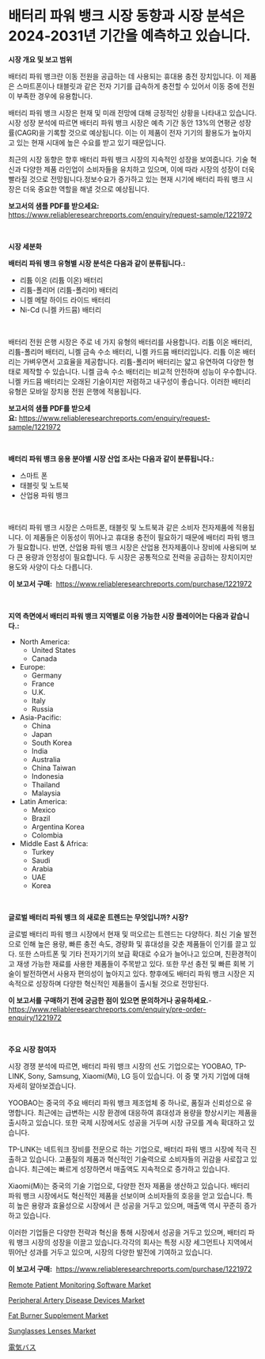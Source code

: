 <p><h1>배터리 파워 뱅크 시장 동향과 시장 분석은 2024-2031년 기간을 예측하고 있습니다.</h1></p><p><strong>시장 개요 및 보고 범위</strong></p>
<p><p>배터리 파워 뱅크란 이동 전원을 공급하는 데 사용되는 휴대용 충전 장치입니다. 이 제품은 스마트폰이나 태블릿과 같은 전자 기기를 급속하게 충전할 수 있어서 이동 중에 전원이 부족한 경우에 유용합니다. </p><p>배터리 파워 뱅크 시장은 현재 및 미래 전망에 대해 긍정적인 상황을 나타내고 있습니다. 시장 성장 분석에 따르면 배터리 파워 뱅크 시장은 예측 기간 동안 13%의 연평균 성장률(CAGR)을 기록할 것으로 예상됩니다. 이는 이 제품이 전자 기기의 활용도가 높아지고 있는 현재 시대에 높은 수요를 받고 있기 때문입니다.</p><p>최근의 시장 동향은 향후 배터리 파워 뱅크 시장의 지속적인 성장을 보여줍니다. 기술 혁신과 다양한 제품 라인업이 소비자들을 유치하고 있으며, 이에 따라 시장의 성장이 더욱 빨라질 것으로 전망됩니다.정보수요가 증가하고 있는 현재 시기에 배터리 파워 뱅크 시장은 더욱 중요한 역할을 해낼 것으로 예상됩니다.</p></p>
<p><strong>보고서의 샘플 PDF를 받으세요:</strong> <a href="https://www.reliableresearchreports.com/enquiry/request-sample/1221972">https://www.reliableresearchreports.com/enquiry/request-sample/1221972</a></p>
<p>&nbsp;</p>
<p><strong>시장 세분화</strong></p>
<p><strong>배터리 파워 뱅크 유형별 시장 분석은 다음과 같이 분류됩니다.:</strong></p>
<p><ul><li>리튬 이온 (리튬 이온) 배터리</li><li>리튬-폴리머 (리튬-폴리머) 배터리</li><li>니켈 메탈 하이드 라이드 배터리</li><li>Ni-Cd (니켈 카드뮴) 배터리</li></ul></p>
<p>&nbsp;</p>
<p><p>배터리 전원 은행 시장은 주로 네 가지 유형의 배터리를 사용합니다. 리튬 이온 배터리, 리튬-폴리머 배터리, 니켈 금속 수소 배터리, 니켈 카드뮴 배터리입니다. 리튬 이온 배터리는 가벼우면서 고효율을 제공합니다. 리튬-폴리머 배터리는 얇고 유연하여 다양한 형태로 제작할 수 있습니다. 니켈 금속 수소 배터리는 비교적 안전하며 성능이 우수합니다. 니켈 카드뮴 배터리는 오래된 기술이지만 저렴하고 내구성이 좋습니다. 이러한 배터리 유형은 모바일 장치용 전원 은행에 적용됩니다.</p></p>
<p><strong>보고서의 샘플 PDF를 받으세요:</strong>&nbsp;<a href="https://www.reliableresearchreports.com/enquiry/request-sample/1221972">https://www.reliableresearchreports.com/enquiry/request-sample/1221972</a></p>
<p>&nbsp;</p>
<p><strong> 배터리 파워 뱅크 응용 분야별 시장 산업 조사는 다음과 같이 분류됩니다.:</strong></p>
<p><ul><li>스마트 폰</li><li>태블릿 및 노트북</li><li>산업용 파워 뱅크</li></ul></p>
<p>&nbsp;</p>
<p><p>배터리 파워 뱅크 시장은 스마트폰, 태블릿 및 노트북과 같은 소비자 전자제품에 적용됩니다. 이 제품들은 이동성이 뛰어나고 휴대용 충전이 필요하기 때문에 배터리 파워 뱅크가 필요합니다. 반면, 산업용 파워 뱅크 시장은 산업용 전자제품이나 장비에 사용되며 보다 큰 용량과 안정성이 필요합니다. 두 시장은 공통적으로 전력을 공급하는 장치이지만 용도와 사양이 다소 다릅니다.</p></p>
<p><strong>이 보고서 구매:</strong>&nbsp; <a href="https://www.reliableresearchreports.com/purchase/1221972">https://www.reliableresearchreports.com/purchase/1221972</a></p>
<p>&nbsp;</p>
<p><strong>지역 측면에서 배터리 파워 뱅크 지역별로 이용 가능한 시장 플레이어는 다음과 같습니다.:</strong></p>
<p><ul>
    <li>
        North America:
        <ul>
            <li>United States</li>
            <li>Canada</li>
        </ul>
    </li>
    <li>
        Europe:
        <ul>
            <li>Germany</li>
            <li>France</li>
            <li>U.K.</li>
            <li>Italy</li>
            <li>Russia</li>
        </ul>
    </li>
    <li>
        Asia-Pacific:
        <ul>
            <li>China</li>
            <li>Japan</li>
            <li>South Korea</li>
            <li>India</li>
            <li>Australia</li>
            <li>China Taiwan</li>
            <li>Indonesia</li>
            <li>Thailand</li>
            <li>Malaysia</li>
        </ul>
    </li>
    <li>
        Latin America:
        <ul>
            <li>Mexico</li>
            <li>Brazil</li>
            <li>Argentina Korea</li>
            <li>Colombia</li>
        </ul>
    </li>
    <li>
        Middle East & Africa:
        <ul>
            <li>Turkey</li>
            <li>Saudi</li>
            <li>Arabia</li>
            <li>UAE</li>
            <li>Korea</li>
        </ul>
    </li>
    </ul></p>
<p>&nbsp;</p>
<p><strong>글로벌 배터리 파워 뱅크 의 새로운 트렌드는 무엇입니까? 시장?</strong></p>
<p><p>글로벌 배터리 파워 뱅크 시장에서 현재 및 떠오르는 트렌드는 다양하다. 최신 기술 발전으로 인해 높은 용량, 빠른 충전 속도, 경량화 및 휴대성을 갖춘 제품들이 인기를 끌고 있다. 또한 스마트폰 및 기타 전자기기의 보급 확대로 수요가 늘어나고 있으며, 친환경적이고 재생 가능한 재료를 사용한 제품들이 주목받고 있다. 또한 무선 충전 및 빠른 회복 기술이 발전하면서 사용자 편의성이 높아지고 있다. 향후에도 배터리 파워 뱅크 시장은 지속적으로 성장하며 다양한 혁신적인 제품들이 출시될 것으로 전망된다.</p></p>
<p><strong>이 보고서를 구매하기 전에 궁금한 점이 있으면 문의하거나 공유하세요.</strong>- <a href="https://www.reliableresearchreports.com/enquiry/pre-order-enquiry/1221972">https://www.reliableresearchreports.com/enquiry/pre-order-enquiry/1221972</a></p>
<p>&nbsp;</p>
<p><strong>주요 시장 참여자</strong></p>
<p><p>시장 경쟁 분석에 따르면, 배터리 파워 뱅크 시장의 선도 기업으로는 YOOBAO, TP-LINK, Sony, Samsung, Xiaomi(Mi), LG 등이 있습니다. 이 중 몇 가지 기업에 대해 자세히 알아보겠습니다.</p><p>YOOBAO는 중국의 주요 배터리 파워 뱅크 제조업체 중 하나로, 품질과 신뢰성으로 유명합니다. 최근에는 급변하는 시장 환경에 대응하여 휴대성과 용량을 향상시키는 제품을 출시하고 있습니다. 또한 국제 시장에서도 성공을 거두며 시장 규모를 계속 확대하고 있습니다.</p><p>TP-LINK는 네트워크 장비를 전문으로 하는 기업으로, 배터리 파워 뱅크 시장에 적극 진출하고 있습니다. 고품질의 제품과 혁신적인 기술력으로 소비자들의 귀감을 사로잡고 있습니다. 최근에는 빠르게 성장하면서 매출액도 지속적으로 증가하고 있습니다.</p><p>Xiaomi(Mi)는 중국의 기술 기업으로, 다양한 전자 제품을 생산하고 있습니다. 배터리 파워 뱅크 시장에서도 혁신적인 제품을 선보이며 소비자들의 호응을 얻고 있습니다. 특히 높은 용량과 효율성으로 시장에서 큰 성공을 거두고 있으며, 매출액 역시 꾸준히 증가하고 있습니다.</p><p>이러한 기업들은 다양한 전략과 혁신을 통해 시장에서 성공을 거두고 있으며, 배터리 파워 뱅크 시장의 성장을 이끌고 있습니다.각각의 회사는 특정 시장 세그먼트나 지역에서 뛰어난 성과를 거두고 있으며, 시장의 다양한 발전에 기여하고 있습니다.</p></p>
<p><strong>이 보고서 구매:</strong>&nbsp;&nbsp;<a href="https://www.reliableresearchreports.com/purchase/1221972">https://www.reliableresearchreports.com/purchase/1221972</a></p>
<p><p><a href="https://issuu.com/reportprime-2/docs/remote-patient-monitoring-software-market-size-203">Remote Patient Monitoring Software Market</a></p><p><a href="https://view.publitas.com/reportprime-1/peripheral-artery-disease-devices-market-dynamics-2023-2030-also-about-its-market-trends-projections-and-opportunities/">Peripheral Artery Disease Devices Market</a></p><p><a href="https://issuu.com/reportprime-2/docs/fat-burner-supplement-market-size-2030.pptx">Fat Burner Supplement Market</a></p><p><a href="https://eight-handstand-8fb.notion.site/Sunglasses-Lenses-Market-Growth-Market-Trends-COVID-19-Impact-and-Forecasts-for-period-from-2024--ea402c6d6af140489d2a08daa8cb095a">Sunglasses Lenses Market</a></p><p><a href="https://github.com/mreklxf44233/Market-Research-Report-List-1/blob/main/6873163188899.md">電気バス</a></p></p>
